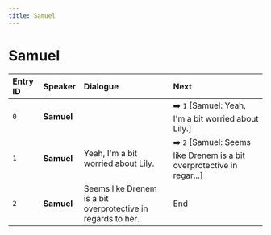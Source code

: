 ```yaml
---
title: Samuel
---
```


# Samuel


| Entry ID | Speaker | Dialogue | Next |
| :------- | :------ | :------- | :------------ |
| `0` | **Samuel** |  | ➡️ `1` \[Samuel: Yeah, I'm a bit worried about Lily\.\] |
| `1` | **Samuel** | Yeah, I'm a bit worried about Lily\. | ➡️ `2` \[Samuel: Seems like Drenem is a bit overprotective in regar\.\.\.\] |
| `2` | **Samuel** | Seems like Drenem is a bit overprotective in regards to her\. | End |
